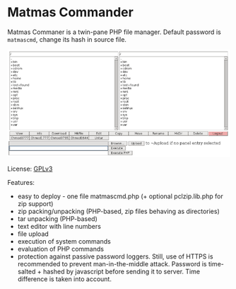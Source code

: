 Matmas Commander
================

Matmas Commaner is a twin-pane PHP file manager.
Default password is `matmascmd`, change its hash in source file.

![Matmas commander screenshot"](https://github.com/matmas/matmascmd/raw/master/screenshot.png "Matmas Commander")

License: [GPLv3](http://www.gnu.org/licenses/gpl.html)

Features:

 - easy to deploy - one file matmascmd.php (+ optional pclzip.lib.php for zip support)
 - zip packing/unpacking (PHP-based, zip files behaving as directories)
 - tar unpacking (PHP-based)
 - text editor with line numbers
 - file upload
 - execution of system commands
 - evaluation of PHP commands
 - protection against passive password loggers. Still, use of HTTPS is recommended to prevent man-in-the-middle attack. Password is time-salted + hashed by javascript before sending it to server. Time difference is taken into account.
